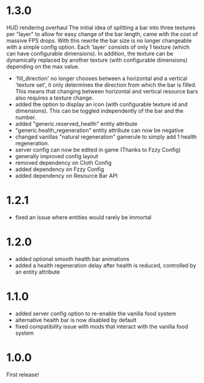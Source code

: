 # 1.3.0

HUD rendering overhaul
The initial idea of splitting a bar into three textures per "layer" to allow for easy change of the bar length, came with the cost of massive FPS drops.
With this rewrite the bar size is no longer changeable with a simple config option. Each 'layer' consists of only 1 texture (which can have configurable dimensions).
In addition, the texture can be dynamically replaced by another texture (with configurable dimensions) depending on the max value.
- 'fill_direction' no longer chooses between a horizontal and a vertical 'texture set', it only determines the direction from which the bar is filled. This means that changing between horizontal and vertical resource bars also requires a texture change.
- added the option to display an icon (with configurable texture id and dimensions). This can be toggled independently of the bar and the number.
- added "generic.reserved_health" entity attribute
- "generic.health_regeneration" entity attribute can now be negative
- changed vanillas "natural regeneration" gamerule to simply add 1 health regeneration.
- server config can now be edited in game (Thanks to Fzzy Config)
- generally improved config layout
- removed dependency on Cloth Config
- added dependency on Fzzy Config
- added dependency on Resource Bar API

# 1.2.1

- fixed an issue where entities would rarely be immortal

# 1.2.0

- added optional smooth health bar animations
- added a health regeneration delay after health is reduced, controlled by an entity attribute

# 1.1.0

- added server config option to re-enable the vanilla food system
- alternative health bar is now disabled by default
- fixed compatibility issue with mods that interact with the vanilla food system

# 1.0.0

First release!

#